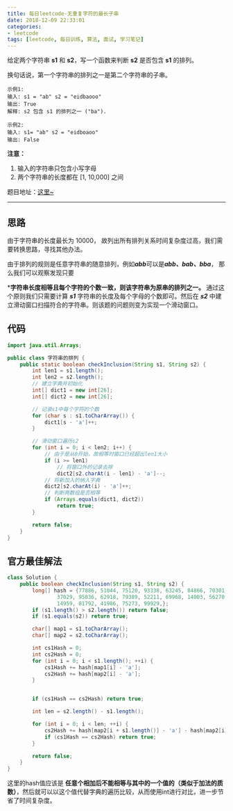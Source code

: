 ```yaml
---
title: 每日leetcode-无重复字符的最长子串
date: 2018-12-09 22:33:01
categories:
- leetcode
tags: [leetcode, 每日训练, 算法, 面试, 学习笔记]
---
```


给定两个字符串 **s1** 和 **s2**，写一个函数来判断 **s2** 是否包含 **s1** 的排列。

换句话说，第一个字符串的排列之一是第二个字符串的子串。


```
示例1:
输入: s1 = "ab" s2 = "eidbaooo"
输出: True
解释: s2 包含 s1 的排列之一 ("ba").

示例2:
输入: s1= "ab" s2 = "eidboaoo"
输出: False
```

 

**注意：**

1. 输入的字符串只包含小写字母
2. 两个字符串的长度都在 [1, 10,000] 之间

题目地址：[这里~](https://leetcode-cn.com/explore/interview/card/bytedance/242/string/1016/)

<!-- more -->

------

## 思路

由于字符串的长度最长为 10000， 故列出所有排列关系时间复杂度过高，我们需要转换思路，寻找其他办法。

由于排列的规则是任意字符串的随意排列，例如***abb***可以是***abb、bab、bba***， 那么我们可以观察发现只要

***字符串长度相等且每个字符的个数一致，则该字符串为原串的排列之一。** 通过这个原则我们只需要计算 ***s1*** 字符串的长度及每个字母的个数即可。然后在 ***s2*** 中建立滑动窗口扫描符合的字符串。则该题的问题则变为实现一个滑动窗口。

## 代码

```java
import java.util.Arrays;

public class 字符串的排列 {
    public static boolean checkInclusion(String s1, String s2) {
        int len1 = s1.length();
        int len2 = s2.length();
        // 建立字典并初始化
        int[] dict1 = new int[26];
        int[] dict2 = new int[26];

        // 记录s1中每个字符的个数
        for (char s : s1.toCharArray()) {
            dict1[s - 'a']++;
        }

        // 滑动窗口遍历s2
        for (int i = 0; i < len2; i++) {
            // 由于是从0开始，故相等时窗口已经超出len1大小
            if (i >= len1)
                // 将窗口外的记录去除
                dict2[s2.charAt(i - len1) - 'a']--;
            // 将新加入的纳入字典
            dict2[s2.charAt(i) - 'a']++;
            // 判断两数组是否相等
            if (Arrays.equals(dict1, dict2))
                return true;
        }

        return false;
    }
}

```

## 官方最佳解法

```java
class Solution {
    public boolean checkInclusion(String s1, String s2) {
        long[] hash = {77886, 51044, 75120, 93338, 63245, 84866, 70301, 19244,
                37029, 95036, 62918, 79389, 52211, 69968, 14003, 56270, 20747, 64639, 26711, 95751, 32553,
                14959, 81792, 41986, 75273, 99929,};
        if (s1.length() > s2.length()) return false;
        if (s1.equals(s2)) return true;

        char[] map1 = s1.toCharArray();
        char[] map2 = s2.toCharArray();

        int cs1Hash = 0;
        int cs2Hash = 0;
        for (int i = 0; i < s1.length(); ++i) {
            cs1Hash += hash[map1[i] - 'a'];
            cs2Hash += hash[map2[i] - 'a'];
        }


        if (cs1Hash == cs2Hash) return true;

        int len = s2.length() - s1.length();

        for (int i = 0; i < len; ++i) {
            cs2Hash += hash[map2[i + s1.length()] - 'a'] - hash[map2[i] - 'a'];
            if (cs1Hash == cs2Hash) return true;
        }

        return false;
    }
}
```

这里的hash值应该是 **任意个相加后不能相等与其中的一个值的（类似于加法的质数）**，然后就可以以这个值代替字典的遍历比较，从而使用int进行对比，进一步节省了时间复杂度。

